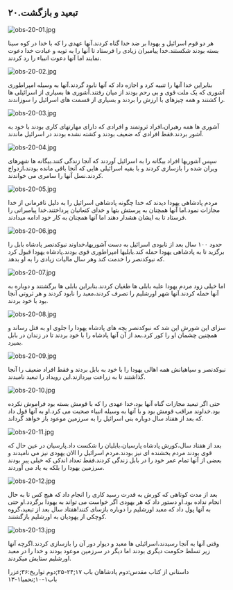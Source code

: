 ۲۰.تبعید و بازگشت
-----------------

![obs-20-01.jpg](/var/www/vhosts/door43.org/httpdocs/data/gitrepo/media/en/obs/obs-20-01.jpg "obs-20-01.jpg")

هر دو قوم اسرائیل و یهودا بر ضد خدا گناه کردند.آنها عهدی را که با خدا در
کوه سینا بسته بودند شکستند.خدا پیامبران زیادی را فرستاد تا آنها را به
توبه و عبادت خدا دعوت نمایند اما آنها دعوت انبیاء را رد کردند.

![obs-20-02.jpg](/var/www/vhosts/door43.org/httpdocs/data/gitrepo/media/en/obs/obs-20-02.jpg "obs-20-02.jpg")

بنابراین خدا آنها را تنبیه کرد و اجازه داد که آنها نابود گردند.آنها به
وسیله امپراطوری آشوری که یک ملت قوی و بی رحم بودند از میان رفتند.آشوری
ها بسیاری از اسرائیلی ها را کشتند و همه چیزهای با ارزش را بردند و بسیاری
از قسمت های اسرائیل را سوزاندند.

![obs-20-03.jpg](/var/www/vhosts/door43.org/httpdocs/data/gitrepo/media/en/obs/obs-20-03.jpg "obs-20-03.jpg")

آشوری ها همه رهبران،افراد ثروتمند و افرادی که دارای مهارتهای کاری بودند
با خود به آشور بردند.فقط افرادی که ضعیف بودند و کشته نشده بودند در
اسرائیل ماندند.

![obs-20-04.jpg](/var/www/vhosts/door43.org/httpdocs/data/gitrepo/media/en/obs/obs-20-04.jpg "obs-20-04.jpg")

سپس آشوریها افراد بیگانه را به اسرائیل آوردند که آنجا زندگی کنند.بیگانه
ها شهرهای ویران شده را بازسازی کردند و با بقیه اسرائیلی هایی که آنجا
باقی مانده بودند،ازدواج کردند.نسل آنها را سامری می خواندند.

![obs-20-05.jpg](/var/www/vhosts/door43.org/httpdocs/data/gitrepo/media/en/obs/obs-20-05.jpg "obs-20-05.jpg")

مردم پادشاهی یهودا دیدند که خدا چگونه پادشاهی اسرائیل را به دلیل
نافرمانی از خدا مجازات نمود.اما آنها همچنان به پرستش بتها و خدای
کنعانیان پرداختند.خدا پیامبرانی را فرستاد تا به ایشان هشدار دهند اما
آنها همچنان به کار خود ادامه میدادند.

![obs-20-06.jpg](/var/www/vhosts/door43.org/httpdocs/data/gitrepo/media/en/obs/obs-20-06.jpg "obs-20-06.jpg")

حدود ۱۰۰ سال بعد از نابودی اسرائیل به دست آشوریها،خداوند نبوکدنصر پادشاه
بابل را برگزید تا به پادشاهی یهودا حمله کند.بابلیها امپراطوری قوی
بودند.پادشاه یهودا قبول کرد که نبوکدنصر را خدمت کند وهر سال مالیات زیادی
را به او بدهد.

![obs-20-07.jpg](/var/www/vhosts/door43.org/httpdocs/data/gitrepo/media/en/obs/obs-20-07.jpg "obs-20-07.jpg")

اما خیلی زود مردم یهودا علیه بابلی ها طغیان کردند.بنابراین بابلی ها
برگشتند و دوباره به آنها حمله کردند.آنها شهر اورشلیم را تصرف کردند،معبد
را نابود کردند و هر ثروتی آنجا بود با خود بردند.

![obs-20-08.jpg](/var/www/vhosts/door43.org/httpdocs/data/gitrepo/media/en/obs/obs-20-08.jpg "obs-20-08.jpg")

سزای این شورش این شد که نبوکدنصر بچه های پادشاه یهودا را جلوی او به قتل
رساند و همچنین چشمان او را کور کرد.بعد از آن آنها پادشاه را با خود بردند
تا در زندان در بابل بمیرد.

![obs-20-09.jpg](/var/www/vhosts/door43.org/httpdocs/data/gitrepo/media/en/obs/obs-20-09.jpg "obs-20-09.jpg")

نبوکدنصر و سپاهیانش همه اهالی یهودا را با خود به بابل بردند و فقط افراد
ضعیف را آنجا گذاشتند تا به زراعت بپردازند.این رویداد را تبعید نامیدند.

![obs-20-10.jpg](/var/www/vhosts/door43.org/httpdocs/data/gitrepo/media/en/obs/obs-20-10.jpg "obs-20-10.jpg")

حتی اگر تبعید مجازات گناه آنها بود،خدا عهدی را که با قومش بسته بود
فراموش نکرده بود.خداوند مراقب قومش بود و با آنها به وسیله انبیاء صحبت می
کرد.او به آنها قول داد که بعد از هفتاد سال دوباره بنی اسرائیل را به
سرزمین موعود باز خواهد گرداند.

![obs-20-11.jpg](/var/www/vhosts/door43.org/httpdocs/data/gitrepo/media/en/obs/obs-20-11.jpg "obs-20-11.jpg")

بعد از هفتاد سال،کورش پادشاه پارسیان،بابلیان را شکست داد.پارسیان در عین
حال که قوی بودند مردم بخشنده ای نیز بودند.مردم اسرائیل را الان یهودی نیز
می نامیدند و بعضی از آنها تمام عمر خود را در بابل زندگی کردند.فقط تعداد
اندکی که خیلی پیر بودند سرزمین یهودا را بلکه به یاد می آوردند.

![obs-20-12.jpg](/var/www/vhosts/door43.org/httpdocs/data/gitrepo/media/en/obs/obs-20-12.jpg "obs-20-12.jpg")

بعد از مدت کوتاهی که کورش به قدرت رسید کاری را انجام داد که هیچ کس تا به
حال انجام نداده بود.او دستور داد که هر یهودی اگر خواست می تواند به یهودا
برگردد.او حتی به آنها پول داد که معبد اورشلیم را دوباره بازسای
کنند!هفتاد سال بعد از تبعید،گروه کوچکی از یهودیان به اورشلیم بازگشتند.

![obs-20-13.jpg](/var/www/vhosts/door43.org/httpdocs/data/gitrepo/media/en/obs/obs-20-13.jpg "obs-20-13.jpg")

وقتی آنها به آنجا رسیدند،اسرائیلی ها معبد و دیوار دور آن را بازسازی
کردند.اگرچه آنها زیر تسلط حکومت دیگری بودند اما دیگر در سرزمین موعود
بودند و خدا را در معبد اورشلیم ستایش میکردند.

داستانی از کتاب مقدس:دوم پادشاهان باب ۱۷;۲۴-۲۵;دوم تواریخ:۳۶;عزرا
باب۱-۱۰;نحمیا۱-۱۳
